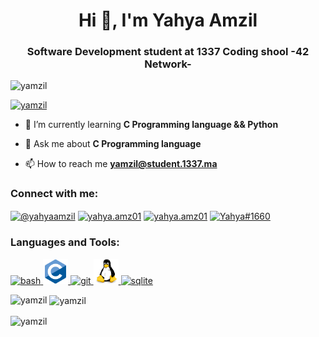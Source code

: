 <h1 align="center">Hi 👋, I'm Yahya Amzil</h1>
<h3 align="center">Software Development student at 1337 Coding shool -42 Network-</h3>

<p align="left"> <img src="https://komarev.com/ghpvc/?username=yamzil&label=Profile%20views&color=0e75b6&style=flat" alt="yamzil" /> </p>

<p align="left"> <a href="https://github.com/ryo-ma/github-profile-trophy"><img src="https://github-profile-trophy.vercel.app/?username=yamzil" alt="yamzil" /></a> </p>

- 🌱 I’m currently learning **C Programming language && Python**

- 💬 Ask me about **C Programming language**

- 📫 How to reach me **yamzil@student.1337.ma**

<h3 align="left">Connect with me:</h3>
<p align="left">
<a href="https://twitter.com/@yahyaamzil" target="blank"><img align="center" src="https://raw.githubusercontent.com/rahuldkjain/github-profile-readme-generator/master/src/images/icons/Social/twitter.svg" alt="@yahyaamzil" height="30" width="40" /></a>
<a href="https://linkedin.com/in/yahya.amz01" target="blank"><img align="center" src="https://raw.githubusercontent.com/rahuldkjain/github-profile-readme-generator/master/src/images/icons/Social/linked-in-alt.svg" alt="yahya.amz01" height="30" width="40" /></a>
<a href="https://fb.com/yahya.amz01" target="blank"><img align="center" src="https://raw.githubusercontent.com/rahuldkjain/github-profile-readme-generator/master/src/images/icons/Social/facebook.svg" alt="yahya.amz01" height="30" width="40" /></a>
<a href="https://discord.gg/Yahya#1660" target="blank"><img align="center" src="https://raw.githubusercontent.com/rahuldkjain/github-profile-readme-generator/master/src/images/icons/Social/discord.svg" alt="Yahya#1660" height="30" width="40" /></a>
</p>

<h3 align="left">Languages and Tools:</h3>
<p align="left"> <a href="https://www.gnu.org/software/bash/" target="_blank" rel="noreferrer"> <img src="https://www.vectorlogo.zone/logos/gnu_bash/gnu_bash-icon.svg" alt="bash" width="40" height="40"/> </a> <a href="https://www.cprogramming.com/" target="_blank" rel="noreferrer"> <img src="https://raw.githubusercontent.com/devicons/devicon/master/icons/c/c-original.svg" alt="c" width="40" height="40"/> </a> <a href="https://git-scm.com/" target="_blank" rel="noreferrer"> <img src="https://www.vectorlogo.zone/logos/git-scm/git-scm-icon.svg" alt="git" width="40" height="40"/> </a> <a href="https://www.linux.org/" target="_blank" rel="noreferrer"> <img src="https://raw.githubusercontent.com/devicons/devicon/master/icons/linux/linux-original.svg" alt="linux" width="40" height="40"/> </a> <a href="https://www.sqlite.org/" target="_blank" rel="noreferrer"> <img src="https://www.vectorlogo.zone/logos/sqlite/sqlite-icon.svg" alt="sqlite" width="40" height="40"/> </a> </p>

<p><img align="left" src="https://github-readme-stats.vercel.app/api/top-langs?username=yamzil&show_icons=true&locale=en&layout=compact" alt="yamzil" /></p>

<p>&nbsp;<img align="center" src="https://github-readme-stats.vercel.app/api?username=yamzil&show_icons=true&locale=en" alt="yamzil" /></p>

<p><img align="center" src="https://github-readme-streak-stats.herokuapp.com/?user=yamzil&" alt="yamzil" /></p>
